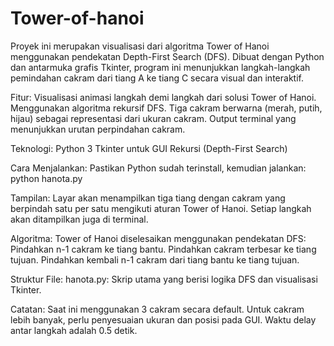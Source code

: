 # Tower-of-hanoi
Proyek ini merupakan visualisasi dari algoritma Tower of Hanoi menggunakan pendekatan Depth-First Search (DFS). Dibuat dengan Python dan antarmuka grafis Tkinter, program ini menunjukkan langkah-langkah pemindahan cakram dari tiang A ke tiang C secara visual dan interaktif.

Fitur:
Visualisasi animasi langkah demi langkah dari solusi Tower of Hanoi.
Menggunakan algoritma rekursif DFS.
Tiga cakram berwarna (merah, putih, hijau) sebagai representasi dari ukuran cakram.
Output terminal yang menunjukkan urutan perpindahan cakram.

Teknologi:
Python 3
Tkinter untuk GUI
Rekursi (Depth-First Search)

Cara Menjalankan:
Pastikan Python sudah terinstall, kemudian jalankan:
python hanota.py

Tampilan:
Layar akan menampilkan tiga tiang dengan cakram yang berpindah satu per satu mengikuti aturan Tower of Hanoi.
Setiap langkah akan ditampilkan juga di terminal.

Algoritma:
Tower of Hanoi diselesaikan menggunakan pendekatan DFS:
Pindahkan n-1 cakram ke tiang bantu.
Pindahkan cakram terbesar ke tiang tujuan.
Pindahkan kembali n-1 cakram dari tiang bantu ke tiang tujuan.

Struktur File:
hanota.py: Skrip utama yang berisi logika DFS dan visualisasi Tkinter.

Catatan:
Saat ini menggunakan 3 cakram secara default. Untuk cakram lebih banyak, perlu penyesuaian ukuran dan posisi pada GUI.
Waktu delay antar langkah adalah 0.5 detik.

